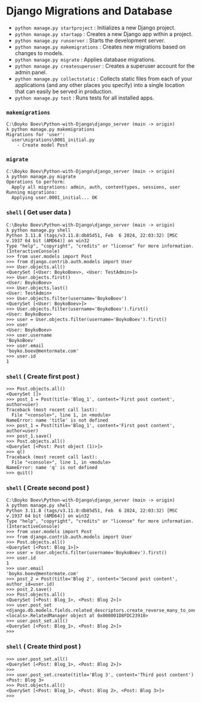 # Django Migrations and Database

- `python manage.py startproject` : Initializes a new Django project.
- `python manage.py startapp` : Creates a new Django app within a project.
- `python manage.py runserver` : Starts the development server.
- `python manage.py makemigrations` : Creates new migrations based on changes to models.
- `python manage.py migrate` : Applies database migrations.
- `python manage.py createsuperuser` : Creates a superuser account for the admin panel.
- `python manage.py collectstatic` : Collects static files from each of your applications (and any other places you specify) into a single location that can easily be served in production.
- `python manage.py test` : Runs tests for all installed apps.


### `makemigrations`
```
C:\Boyko Boev\Python-with-Django\django_server (main -> origin)
λ python manage.py makemigrations
Migrations for 'user':
  user\migrations\0001_initial.py
    - Create model Post
```

### `migrate`
```
C:\Boyko Boev\Python-with-Django\django_server (main -> origin)
λ python manage.py migrate
Operations to perform:
  Apply all migrations: admin, auth, contenttypes, sessions, user
Running migrations:
  Applying user.0001_initial... OK
```

### `shell` ( Get user data )
```
C:\Boyko Boev\Python-with-Django\django_server (main -> origin)
λ python manage.py shell
Python 3.11.8 (tags/v3.11.8:db85d51, Feb  6 2024, 22:03:32) [MSC v.1937 64 bit (AMD64)] on win32
Type "help", "copyright", "credits" or "license" for more information.
(InteractiveConsole)
>>> from user.models import Post
>>> from django.contrib.auth.models import User
>>> User.objects.all()
<QuerySet [<User: BoykoBoev>, <User: TestAdmin>]>
>>> User.objects.first()
<User: BoykoBoev>
>>> User.objects.last()
<User: TestAdmin>
>>> User.objects.filter(username='BoykoBoev')
<QuerySet [<User: BoykoBoev>]>
>>> User.objects.filter(username='BoykoBoev').first()
<User: BoykoBoev>
>>> user = User.objects.filter(username='BoykoBoev').first()
>>> user
<User: BoykoBoev>
>>> user.username
'BoykoBoev'
>>> user.email
'boyko.boev@mentormate.com'
>>> user.id
1
```

### `shell` ( Create first post )
```
>>> Post.objects.all()
<QuerySet []>
>>> post_1 = Post(title-'Blog_1', content='First post content', author=user)
Traceback (most recent call last):
  File "<console>", line 1, in <module>
NameError: name 'title' is not defined
>>> post_1 = Post(title='Blog_1', content='First post content', author=user)
>>> post_1.save()
>>> Post.objects.all()
<QuerySet [<Post: Post object (1)>]>
>>> q()
Traceback (most recent call last):
  File "<console>", line 1, in <module>
NameError: name 'q' is not defined
>>> quit()
```


### `shell` ( Create second post )
```
C:\Boyko Boev\Python-with-Django\django_server (main -> origin)
λ python manage.py shell
Python 3.11.8 (tags/v3.11.8:db85d51, Feb  6 2024, 22:03:32) [MSC v.1937 64 bit (AMD64)] on win32
Type "help", "copyright", "credits" or "license" for more information.
(InteractiveConsole)
>>> from user.models import Post
>>> from django.contrib.auth.models import User
>>> Post.objects.all()
<QuerySet [<Post: Blog_1>]>
>>> user = User.objects.filter(username='BoykoBoev').first()
>>> user.id
1
>>> user.email
'boyko.boev@mentormate.com'
>>> post_2 = Post(title='Blog 2', content='Second post content', author_id=user.id)
>>> post_2.save()
>>> Post.objects.all()
<QuerySet [<Post: Blog_1>, <Post: Blog 2>]>
>>> user.post_set
<django.db.models.fields.related_descriptors.create_reverse_many_to_one_manager.<locals>.RelatedManager object at 0x000001D8FDC23910>
>>> user.post_set.all()
<QuerySet [<Post: Blog_1>, <Post: Blog 2>]>
>>>
```

### `shell` ( Create third post )
```
>>> user.post_set.all()
<QuerySet [<Post: Blog_1>, <Post: Blog 2>]>
>>>
>>> user.post_set.create(title='Blog 3', content='Third post content')
<Post: Blog 3>
>>> Post.objects.all()
<QuerySet [<Post: Blog_1>, <Post: Blog 2>, <Post: Blog 3>]>
>>>
```